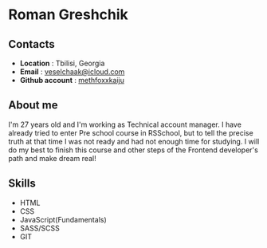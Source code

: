 # __Roman Greshchik__

## __Contacts__

* __Location__ : Tbilisi, Georgia
* __Email__ : veselchaak@icloud.com
* __Github account__ : [methfoxxkaiju](https://github.com/methfoxxkaiju)

## __About me__

I'm 27 years old and I'm working as Technical account manager. I have already tried to enter Pre school course in RSSchool, but to tell the precise truth at that time I was not ready and had not enough time for studying. I will do my best to finish this course and other steps of the Frontend developer's path and make dream real!

## __Skills__

* HTML
* CSS
* JavaScript(Fundamentals)
* SASS/SCSS
* GIT
